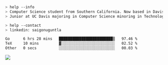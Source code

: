 ````bash
> help --info
> Computer Science student from Southern California. Now based in Davis, CA.
> Junior at UC Davis majoring in Computer Science minoring in Technology Management.
````

````bash
> help --contact
> linkedin: saigonuguntla
````

<!--START_SECTION:waka-->

```txt
Go      6 hrs 28 mins   ████████████████████████▒   97.46 %
TeX     10 mins         ▓░░░░░░░░░░░░░░░░░░░░░░░░   02.52 %
Other   0 secs          ░░░░░░░░░░░░░░░░░░░░░░░░░   00.03 %
```

<!--END_SECTION:waka-->

![](https://komarev.com/ghpvc/?username=saigonu&color=6A8AFF)